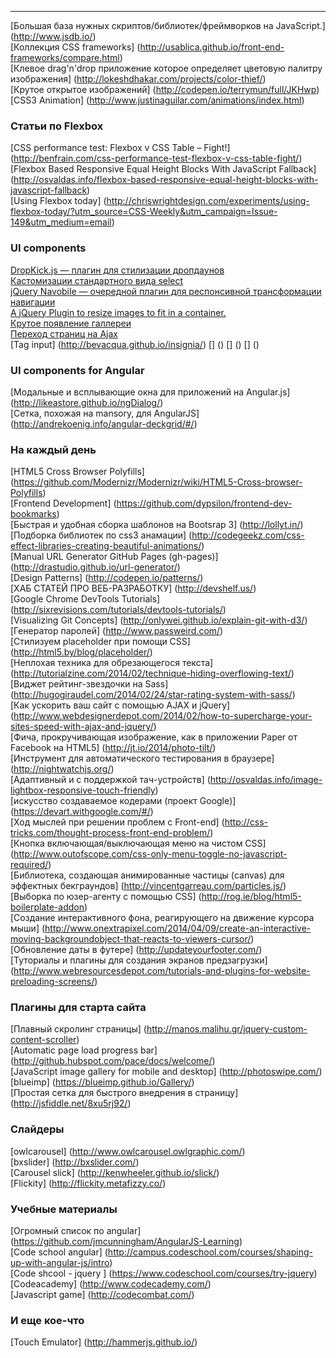 -------------------------------------------------------------------------

[Большая база нужных скриптов/библиотек/фреймворков на JavaScript.] (http://www.jsdb.io/) <br>
[Коллекция CSS frameworks] (http://usablica.github.io/front-end-frameworks/compare.html) <br>
[Клевое drag'n'drop приложение которое определяет цветовую палитру изображения] (http://lokeshdhakar.com/projects/color-thief/) <br>
[Крутое открытое изображений] (http://codepen.io/terrymun/full/JKHwp) <br>
[CSS3 Animation] (http://www.justinaguilar.com/animations/index.html) <br>



### Статьи по Flexbox

[CSS performance test: Flexbox v CSS Table – Fight!] (http://benfrain.com/css-performance-test-flexbox-v-css-table-fight/) <br>
[Flexbox Based Responsive Equal Height Blocks With JavaScript Fallback] (http://osvaldas.info/flexbox-based-responsive-equal-height-blocks-with-javascript-fallback) <br>
[Using Flexbox today] (http://chriswrightdesign.com/experiments/using-flexbox-today/?utm_source=CSS-Weekly&utm_campaign=Issue-149&utm_medium=email) <br>


### UI components
<a href="http://robdel12.github.io/DropKick/">DropKick.js — плагин для стилизации дропдаунов</a><br>
<a href="http://vst.mn/selectordie/">Кастомизации стандартного вида select</a><br>
<a href="http://madebymade.github.io/jquery-navobile/">jQuery Navobile — очередной плагин для респонсивной трансформации навигации</a><br>
<a href="https://dl.dropboxusercontent.com/u/6983010/wserv/imgLiquid/examples/imgLiquid.html">
  A jQuery Plugin to resize images to fit in a container.
</a><br>
<a href="http://ademilter.com/lab/liffect/">
 Крутое появление галлереи
</a><br>
<a href="https://github.com/defunkt/jquery-pjax">
 Переход страниц на Ajax
</a><br>
[Tag input] (http://bevacqua.github.io/insignia/)
[] ()
[] ()
[] ()

### UI components for Angular

[Модальные и всплывающие окна для приложений на Angular.js] (http://likeastore.github.io/ngDialog/) <br>
[Cетка, похожая на mansory, для AngularJS] (http://andrekoenig.info/angular-deckgrid/#/) <br>

### На каждый день
[HTML5 Cross Browser Polyfills] (https://github.com/Modernizr/Modernizr/wiki/HTML5-Cross-browser-Polyfills) <br>
[Frontend Development] (https://github.com/dypsilon/frontend-dev-bookmarks) <br>
[Быстрая и удобная сборка шаблонов на Bootsrap 3] (http://lollyt.in/) <br>
[Подборка библиотек по css3 анамации] (http://codegeekz.com/css-effect-libraries-creating-beautiful-animations/) <br>
[Manual URL Generator GitHub Pages (gh-pages)] (http://drastudio.github.io/url-generator/) <br>
[Design Patterns] (http://codepen.io/patterns/) <br>
[ХАБ СТАТЕЙ ПРО ВЕБ-РАЗРАБОТКУ] (http://devshelf.us/) <br>
[Google Chrome DevTools Tutorials] (http://sixrevisions.com/tutorials/devtools-tutorials/) <br>
[Visualizing Git Concepts] (http://onlywei.github.io/explain-git-with-d3/) <br>
[Генератор паролей] (http://www.passweird.com/) <br>
[Стилизуем placeholder при помощи CSS] (http://html5.by/blog/placeholder/) <br>
[Неплохая техника для обрезающегося текста] (http://tutorialzine.com/2014/02/technique-hiding-overflowing-text/) <br>
[Виджет рейтинг-звездочки на Sass] (http://hugogiraudel.com/2014/02/24/star-rating-system-with-sass/) <br>
[Как ускорить ваш сайт с помощью AJAX и jQuery] (http://www.webdesignerdepot.com/2014/02/how-to-supercharge-your-sites-speed-with-ajax-and-jquery/) <br>
[Фича, прокручивающая изображение, как в приложении Paper от Facebook на HTML5] (http://jt.io/2014/photo-tilt/) <br>
[Инструмент для автоматического тестирования в браузере] (http://nightwatchjs.org/) <br>
[Адаптивный и с поддержкой тач-устройств] (http://osvaldas.info/image-lightbox-responsive-touch-friendly) <br>
[искусство создаваемое кодерами (проект Google)] (https://devart.withgoogle.com/#/) <br>
[Ход мыслей при решении проблем с Front-end] (http://css-tricks.com/thought-process-front-end-problem/) <br>
[Кнопка включающая/выключающая меню на чистом CSS] (http://www.outofscope.com/css-only-menu-toggle-no-javascript-required/)
<br>
[Библиотека, создающая анимированные частицы (canvas) для эффектных бекграундов] (http://vincentgarreau.com/particles.js/) <br>
[Выборка по юзер-агенту с помощью CSS] (http://rog.ie/blog/html5-boilerplate-addon) <br>
[Создание интерактивного фона, реагирующего на движение курсора мыши] (http://www.onextrapixel.com/2014/04/09/create-an-interactive-moving-backgroundobject-that-reacts-to-viewers-cursor/) <br>
[Обновление даты в футере] (http://updateyourfooter.com/) <br>
[Туториалы и плагины для создания экранов предзагрузки] (http://www.webresourcesdepot.com/tutorials-and-plugins-for-website-preloading-screens/) <br>

 


### Плагины для старта сайта
 
[Плавный скролинг страницы] (http://manos.malihu.gr/jquery-custom-content-scroller) <br>
[Automatic page load progress bar] (http://github.hubspot.com/pace/docs/welcome/) <br>
[JavaScript image gallery for mobile and desktop] (http://photoswipe.com/) <br>
[blueimp] (https://blueimp.github.io/Gallery/) <br>
[Простая сетка для быстрого внедрения в страницу] (http://jsfiddle.net/8xu5rj92/) <br>

### Слайдеры

[owlcarousel] (http://www.owlcarousel.owlgraphic.com/) <br>
[bxslider] (http://bxslider.com/) <br>
[Carousel slick] (http://kenwheeler.github.io/slick/) <br>
[Flickity] (http://flickity.metafizzy.co/) <br>


### Учебные материалы

[Огромный список по angular] (https://github.com/jmcunningham/AngularJS-Learning) <br>
[Code school angular] (http://campus.codeschool.com/courses/shaping-up-with-angular-js/intro) <br>
[Code shcool - jquery ] (https://www.codeschool.com/courses/try-jquery) <br>
[Codeacademy] (http://www.codecademy.com/) <br>
[Javascript game] (http://codecombat.com/) <br>


### И еще кое-что

[Touch Emulator] (http://hammerjs.github.io/)



 
 
 
 
 

